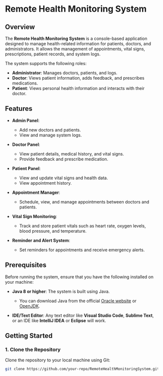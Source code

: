 # Remote Health Monitoring System

## Overview

The **Remote Health Monitoring System** is a console-based application designed to manage health-related information for patients, doctors, and administrators. It allows the management of appointments, vital signs, prescriptions, patient records, and system logs.

The system supports the following roles:
- **Administrator**: Manages doctors, patients, and logs.
- **Doctor**: Views patient information, adds feedback, and prescribes medications.
- **Patient**: Views personal health information and interacts with their doctor.

## Features

- **Admin Panel**: 
  - Add new doctors and patients.
  - View and manage system logs.
  
- **Doctor Panel**:
  - View patient details, medical history, and vital signs.
  - Provide feedback and prescribe medication.
  
- **Patient Panel**:
  - View and update vital signs and health data.
  - View appointment history.
  
- **Appointment Manager**:
  - Schedule, view, and manage appointments between doctors and patients.

- **Vital Sign Monitoring**:
  - Track and store patient vitals such as heart rate, oxygen levels, blood pressure, and temperature.

- **Reminder and Alert System**:
  - Set reminders for appointments and receive emergency alerts.

## Prerequisites

Before running the system, ensure that you have the following installed on your machine:

- **Java 8 or higher**: The system is built using Java.
  - You can download Java from the official [Oracle website](https://www.oracle.com/java/technologies/javase-jdk11-downloads.html) or [OpenJDK](https://openjdk.java.net/).

- **IDE/Text Editor**: Any text editor like **Visual Studio Code**, **Sublime Text**, or an IDE like **IntelliJ IDEA** or **Eclipse** will work.

## Getting Started

### 1. Clone the Repository

Clone the repository to your local machine using Git:

```bash
git clone https://github.com/your-repo/RemoteHealthMonitoringSystem.git

